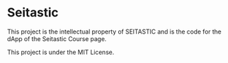 # Seitastic
This project is the intellectual property of SEITASTIC and is the code for the dApp of the Seitastic Course page.

This project is under the MIT License.
